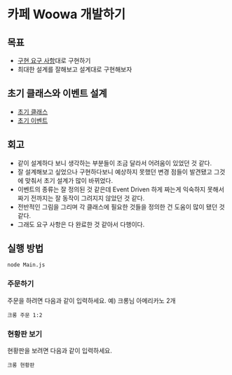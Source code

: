 # 카페 Woowa 개발하기

## 목표
- [구현 요구 사항](https://github.com/woowa-techcamp-2020/Woowa-Cafe/issues/1)대로 구현하기
- 최대한 설계를 잘해보고 설계대로 구현해보자 

## 초기 클래스와 이벤트 설계
- [초기 클래스](https://github.com/woowa-techcamp-2020/Woowa-Cafe/issues/3)
- [초기 이벤트](https://github.com/woowa-techcamp-2020/Woowa-Cafe/issues/2)

## 회고
- 같이 설계하다 보니 생각하는 부분들이 조금 달라서 어려움이 있었던 것 같다.
- 잘 설계해보고 싶었으나 구현하다보니 예상하지 못했던 변경 점들이 발견됐고 그것에 맞춰서 초기 설계가 많이 바뀌었다.
- 이벤트의 종류는 잘 정의된 것 같은데 Event Driven 하게 짜는게 익숙하지 못해서 짜기 전까지는 잘 동작이 그려지지 않았던 것 같다.
- 전반적인 그림을 그리며 각 클래스에 필요한 것들을 정의한 건 도움이 많이 됐던 것 같다.
- 그래도 요구 사항은 다 완료한 것 같아서 다행이다.


## 실행 방법
```
node Main.js 
```

### 주문하기

주문을 하려면 다음과 같이 입력하세요. 예) 크롱님 아메리카노 2개

```
크롱 주문 1:2
```

### 현황판 보기
현황판을 보려면 다음과 같이 입력하세요. 

```
크롱 현황판
```
